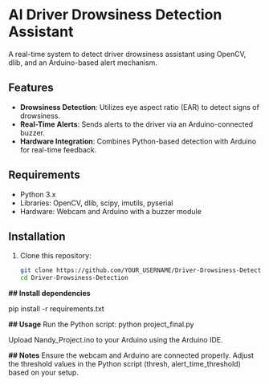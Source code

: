 # AI Driver Drowsiness Detection Assistant

A real-time system to detect driver drowsiness assistant using OpenCV, dlib, and an Arduino-based alert mechanism.

## Features
- **Drowsiness Detection**: Utilizes eye aspect ratio (EAR) to detect signs of drowsiness.
- **Real-Time Alerts**: Sends alerts to the driver via an Arduino-connected buzzer.
- **Hardware Integration**: Combines Python-based detection with Arduino for real-time feedback.

## Requirements
- Python 3.x
- Libraries: OpenCV, dlib, scipy, imutils, pyserial
- Hardware: Webcam and Arduino with a buzzer module

## Installation
1. Clone this repository:
   ```bash
   git clone https://github.com/YOUR_USERNAME/Driver-Drowsiness-Detection.git
   cd Driver-Drowsiness-Detection
   
**## Install dependencies**

pip install -r requirements.txt

**## Usage**
Run the Python script:
python project_final.py


Upload Nandy_Project.ino to your Arduino using the Arduino IDE.

**## Notes**
Ensure the webcam and Arduino are connected properly.
Adjust the threshold values in the Python script (thresh, alert_time_threshold) based on your setup.
